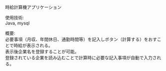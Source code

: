 時給計算機アプリケーション

使用技術:  
Java, mysql  

概要:  
必要事項（月収、年間休日、通勤時間等）を記入しボタン（計算する）をおすことで時給が表示される。  
表示後企業名を登録することが可能。  
登録されている企業を読み込むことで計算時に必要な記入事項が自動で入力される。
